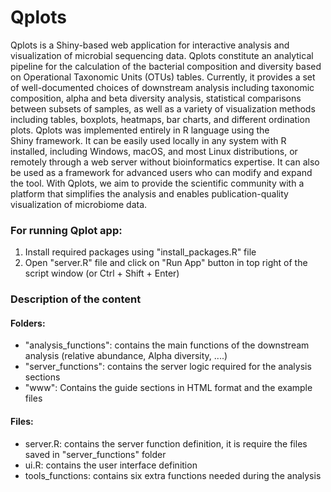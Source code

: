 # Qplots
Qplots is a Shiny-based web application for interactive analysis and visualization of microbial sequencing data. Qplots constitute an analytical pipeline for the calculation of the bacterial composition and diversity based on Operational Taxonomic Units (OTUs) tables. Currently, it provides a set of well-documented choices of downstream analysis including taxonomic composition, alpha and beta diversity analysis, statistical comparisons between subsets of samples, as well as a variety of visualization methods including tables, boxplots, heatmaps, bar charts, and different ordination plots. Qplots was implemented entirely in R language using the Shiny framework. It can be easily used locally in any system with R installed, including Windows, macOS, and most Linux distributions, or remotely through a web server without bioinformatics expertise. It can also be used as a framework for advanced users who can modify and expand the tool. With Qplots, we aim to provide the scientific community with a platform that simplifies the analysis and enables publication-quality visualization of microbiome data.


<h3>For running Qplot app: </h3>
<ol type="1">
  <li> Install required packages using "install_packages.R" file</li>
  <li> Open "server.R" file and click on "Run App" button in top right of the script window (or Ctrl + Shift + Enter)</li>
</ol>

<h3>Description of the content</h3>

<h4>Folders:</h4>
<ul>
  <li> "analysis_functions": contains the main functions of the downstream analysis (relative abundance, Alpha diversity, ....)</li>
  <li> "server_functions": contains the server logic required for the analysis sections</li>
  <li> "www": Contains the guide sections in HTML format and the example files</li>
</ul>

<h4>Files:</h4>
<ul>
  <li> server.R: contains the server function definition, it is require the files saved in "server_functions" folder </li>
  <li> ui.R: contains the user interface definition</li>
  <li> tools_functions: contains six extra functions needed during the analysis</li>
</ul>
